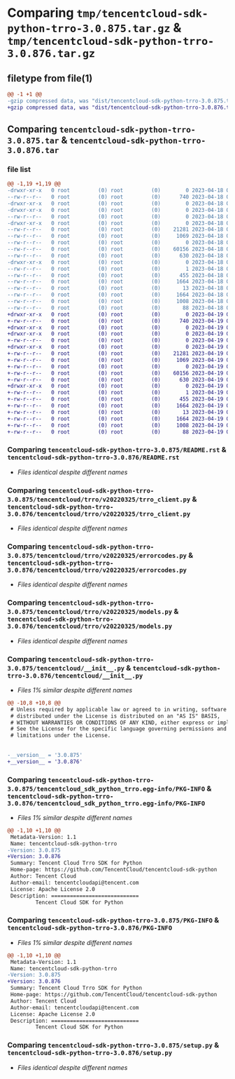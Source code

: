 # Comparing `tmp/tencentcloud-sdk-python-trro-3.0.875.tar.gz` & `tmp/tencentcloud-sdk-python-trro-3.0.876.tar.gz`

## filetype from file(1)

```diff
@@ -1 +1 @@
-gzip compressed data, was "dist/tencentcloud-sdk-python-trro-3.0.875.tar", last modified: Tue Apr 18 01:00:52 2023, max compression
+gzip compressed data, was "dist/tencentcloud-sdk-python-trro-3.0.876.tar", last modified: Wed Apr 19 00:41:51 2023, max compression
```

## Comparing `tencentcloud-sdk-python-trro-3.0.875.tar` & `tencentcloud-sdk-python-trro-3.0.876.tar`

### file list

```diff
@@ -1,19 +1,19 @@
-drwxr-xr-x   0 root         (0) root         (0)        0 2023-04-18 01:00:52.000000 tencentcloud-sdk-python-trro-3.0.875/
--rw-r--r--   0 root         (0) root         (0)      740 2023-04-18 01:00:51.000000 tencentcloud-sdk-python-trro-3.0.875/README.rst
-drwxr-xr-x   0 root         (0) root         (0)        0 2023-04-18 01:00:52.000000 tencentcloud-sdk-python-trro-3.0.875/tencentcloud/
-drwxr-xr-x   0 root         (0) root         (0)        0 2023-04-18 01:00:52.000000 tencentcloud-sdk-python-trro-3.0.875/tencentcloud/trro/
--rw-r--r--   0 root         (0) root         (0)        0 2023-04-18 01:00:51.000000 tencentcloud-sdk-python-trro-3.0.875/tencentcloud/trro/__init__.py
-drwxr-xr-x   0 root         (0) root         (0)        0 2023-04-18 01:00:52.000000 tencentcloud-sdk-python-trro-3.0.875/tencentcloud/trro/v20220325/
--rw-r--r--   0 root         (0) root         (0)    21281 2023-04-18 01:00:51.000000 tencentcloud-sdk-python-trro-3.0.875/tencentcloud/trro/v20220325/trro_client.py
--rw-r--r--   0 root         (0) root         (0)     1069 2023-04-18 01:00:51.000000 tencentcloud-sdk-python-trro-3.0.875/tencentcloud/trro/v20220325/errorcodes.py
--rw-r--r--   0 root         (0) root         (0)        0 2023-04-18 01:00:51.000000 tencentcloud-sdk-python-trro-3.0.875/tencentcloud/trro/v20220325/__init__.py
--rw-r--r--   0 root         (0) root         (0)    60156 2023-04-18 01:00:52.000000 tencentcloud-sdk-python-trro-3.0.875/tencentcloud/trro/v20220325/models.py
--rw-r--r--   0 root         (0) root         (0)      630 2023-04-18 01:00:51.000000 tencentcloud-sdk-python-trro-3.0.875/tencentcloud/__init__.py
-drwxr-xr-x   0 root         (0) root         (0)        0 2023-04-18 01:00:52.000000 tencentcloud-sdk-python-trro-3.0.875/tencentcloud_sdk_python_trro.egg-info/
--rw-r--r--   0 root         (0) root         (0)        1 2023-04-18 01:00:52.000000 tencentcloud-sdk-python-trro-3.0.875/tencentcloud_sdk_python_trro.egg-info/dependency_links.txt
--rw-r--r--   0 root         (0) root         (0)      455 2023-04-18 01:00:52.000000 tencentcloud-sdk-python-trro-3.0.875/tencentcloud_sdk_python_trro.egg-info/SOURCES.txt
--rw-r--r--   0 root         (0) root         (0)     1664 2023-04-18 01:00:52.000000 tencentcloud-sdk-python-trro-3.0.875/tencentcloud_sdk_python_trro.egg-info/PKG-INFO
--rw-r--r--   0 root         (0) root         (0)       13 2023-04-18 01:00:52.000000 tencentcloud-sdk-python-trro-3.0.875/tencentcloud_sdk_python_trro.egg-info/top_level.txt
--rw-r--r--   0 root         (0) root         (0)     1664 2023-04-18 01:00:52.000000 tencentcloud-sdk-python-trro-3.0.875/PKG-INFO
--rw-r--r--   0 root         (0) root         (0)     1008 2023-04-18 01:00:51.000000 tencentcloud-sdk-python-trro-3.0.875/setup.py
--rw-r--r--   0 root         (0) root         (0)       88 2023-04-18 01:00:52.000000 tencentcloud-sdk-python-trro-3.0.875/setup.cfg
+drwxr-xr-x   0 root         (0) root         (0)        0 2023-04-19 00:41:51.000000 tencentcloud-sdk-python-trro-3.0.876/
+-rw-r--r--   0 root         (0) root         (0)      740 2023-04-19 00:41:51.000000 tencentcloud-sdk-python-trro-3.0.876/README.rst
+drwxr-xr-x   0 root         (0) root         (0)        0 2023-04-19 00:41:51.000000 tencentcloud-sdk-python-trro-3.0.876/tencentcloud/
+drwxr-xr-x   0 root         (0) root         (0)        0 2023-04-19 00:41:51.000000 tencentcloud-sdk-python-trro-3.0.876/tencentcloud/trro/
+-rw-r--r--   0 root         (0) root         (0)        0 2023-04-19 00:41:51.000000 tencentcloud-sdk-python-trro-3.0.876/tencentcloud/trro/__init__.py
+drwxr-xr-x   0 root         (0) root         (0)        0 2023-04-19 00:41:51.000000 tencentcloud-sdk-python-trro-3.0.876/tencentcloud/trro/v20220325/
+-rw-r--r--   0 root         (0) root         (0)    21281 2023-04-19 00:41:51.000000 tencentcloud-sdk-python-trro-3.0.876/tencentcloud/trro/v20220325/trro_client.py
+-rw-r--r--   0 root         (0) root         (0)     1069 2023-04-19 00:41:51.000000 tencentcloud-sdk-python-trro-3.0.876/tencentcloud/trro/v20220325/errorcodes.py
+-rw-r--r--   0 root         (0) root         (0)        0 2023-04-19 00:41:51.000000 tencentcloud-sdk-python-trro-3.0.876/tencentcloud/trro/v20220325/__init__.py
+-rw-r--r--   0 root         (0) root         (0)    60156 2023-04-19 00:41:51.000000 tencentcloud-sdk-python-trro-3.0.876/tencentcloud/trro/v20220325/models.py
+-rw-r--r--   0 root         (0) root         (0)      630 2023-04-19 00:41:51.000000 tencentcloud-sdk-python-trro-3.0.876/tencentcloud/__init__.py
+drwxr-xr-x   0 root         (0) root         (0)        0 2023-04-19 00:41:51.000000 tencentcloud-sdk-python-trro-3.0.876/tencentcloud_sdk_python_trro.egg-info/
+-rw-r--r--   0 root         (0) root         (0)        1 2023-04-19 00:41:51.000000 tencentcloud-sdk-python-trro-3.0.876/tencentcloud_sdk_python_trro.egg-info/dependency_links.txt
+-rw-r--r--   0 root         (0) root         (0)      455 2023-04-19 00:41:51.000000 tencentcloud-sdk-python-trro-3.0.876/tencentcloud_sdk_python_trro.egg-info/SOURCES.txt
+-rw-r--r--   0 root         (0) root         (0)     1664 2023-04-19 00:41:51.000000 tencentcloud-sdk-python-trro-3.0.876/tencentcloud_sdk_python_trro.egg-info/PKG-INFO
+-rw-r--r--   0 root         (0) root         (0)       13 2023-04-19 00:41:51.000000 tencentcloud-sdk-python-trro-3.0.876/tencentcloud_sdk_python_trro.egg-info/top_level.txt
+-rw-r--r--   0 root         (0) root         (0)     1664 2023-04-19 00:41:51.000000 tencentcloud-sdk-python-trro-3.0.876/PKG-INFO
+-rw-r--r--   0 root         (0) root         (0)     1008 2023-04-19 00:41:51.000000 tencentcloud-sdk-python-trro-3.0.876/setup.py
+-rw-r--r--   0 root         (0) root         (0)       88 2023-04-19 00:41:51.000000 tencentcloud-sdk-python-trro-3.0.876/setup.cfg
```

### Comparing `tencentcloud-sdk-python-trro-3.0.875/README.rst` & `tencentcloud-sdk-python-trro-3.0.876/README.rst`

 * *Files identical despite different names*

### Comparing `tencentcloud-sdk-python-trro-3.0.875/tencentcloud/trro/v20220325/trro_client.py` & `tencentcloud-sdk-python-trro-3.0.876/tencentcloud/trro/v20220325/trro_client.py`

 * *Files identical despite different names*

### Comparing `tencentcloud-sdk-python-trro-3.0.875/tencentcloud/trro/v20220325/errorcodes.py` & `tencentcloud-sdk-python-trro-3.0.876/tencentcloud/trro/v20220325/errorcodes.py`

 * *Files identical despite different names*

### Comparing `tencentcloud-sdk-python-trro-3.0.875/tencentcloud/trro/v20220325/models.py` & `tencentcloud-sdk-python-trro-3.0.876/tencentcloud/trro/v20220325/models.py`

 * *Files identical despite different names*

### Comparing `tencentcloud-sdk-python-trro-3.0.875/tencentcloud/__init__.py` & `tencentcloud-sdk-python-trro-3.0.876/tencentcloud/__init__.py`

 * *Files 1% similar despite different names*

```diff
@@ -10,8 +10,8 @@
 # Unless required by applicable law or agreed to in writing, software
 # distributed under the License is distributed on an "AS IS" BASIS,
 # WITHOUT WARRANTIES OR CONDITIONS OF ANY KIND, either express or implied.
 # See the License for the specific language governing permissions and
 # limitations under the License.
 
 
-__version__ = '3.0.875'
+__version__ = '3.0.876'
```

### Comparing `tencentcloud-sdk-python-trro-3.0.875/tencentcloud_sdk_python_trro.egg-info/PKG-INFO` & `tencentcloud-sdk-python-trro-3.0.876/tencentcloud_sdk_python_trro.egg-info/PKG-INFO`

 * *Files 1% similar despite different names*

```diff
@@ -1,10 +1,10 @@
 Metadata-Version: 1.1
 Name: tencentcloud-sdk-python-trro
-Version: 3.0.875
+Version: 3.0.876
 Summary: Tencent Cloud Trro SDK for Python
 Home-page: https://github.com/TencentCloud/tencentcloud-sdk-python
 Author: Tencent Cloud
 Author-email: tencentcloudapi@tencent.com
 License: Apache License 2.0
 Description: ============================
         Tencent Cloud SDK for Python
```

### Comparing `tencentcloud-sdk-python-trro-3.0.875/PKG-INFO` & `tencentcloud-sdk-python-trro-3.0.876/PKG-INFO`

 * *Files 1% similar despite different names*

```diff
@@ -1,10 +1,10 @@
 Metadata-Version: 1.1
 Name: tencentcloud-sdk-python-trro
-Version: 3.0.875
+Version: 3.0.876
 Summary: Tencent Cloud Trro SDK for Python
 Home-page: https://github.com/TencentCloud/tencentcloud-sdk-python
 Author: Tencent Cloud
 Author-email: tencentcloudapi@tencent.com
 License: Apache License 2.0
 Description: ============================
         Tencent Cloud SDK for Python
```

### Comparing `tencentcloud-sdk-python-trro-3.0.875/setup.py` & `tencentcloud-sdk-python-trro-3.0.876/setup.py`

 * *Files identical despite different names*

